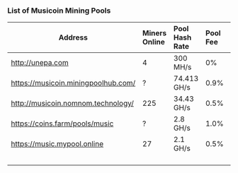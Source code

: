 ### 		List of Musicoin Mining Pools



| Address                             | Miners Online | Pool Hash Rate | Pool Fee |      |
| ----------------------------------- | :------------ | :------------- | :------- | :--: |
| http://unepa.com                    | 4             | 300 MH/s       | 0%       |      |
| https://musicoin.miningpoolhub.com/ | ?             | 74.413 GH/s    | 0.9%     |      |
| http://musicoin.nomnom.technology/  | 225           | 34.43 GH/s     | 0.5%     |      |
| https://coins.farm/pools/music      | ?             | 2.8 GH/s       | 1.0%     |      |
| https://music.mypool.online         | 27            | 2.1 GH/s       | 0.5%     |      |
|                                     |               |                |          |      |
|                                     |               |                |          |      |
|                                     |               |                |          |      |
|                                     |               |                |          |      |

